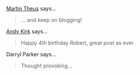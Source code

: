 <a href="http://www.theusRus.de/blog" rel="nofollow noopener" target="_blank">Martin Theus</a> says…
>	... and keep on blogging!

<a href="http://www.visualisingdata.com" rel="nofollow noopener" target="_blank">Andy Kirk</a> says…
>	Happy 4th birthday Robert, great post as ever

Darryl Parker says…
>	Thought provoking...
